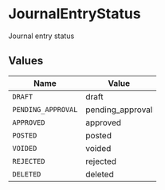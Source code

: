 # JournalEntryStatus

Journal entry status


## Values

| Name               | Value              |
| ------------------ | ------------------ |
| `DRAFT`            | draft              |
| `PENDING_APPROVAL` | pending_approval   |
| `APPROVED`         | approved           |
| `POSTED`           | posted             |
| `VOIDED`           | voided             |
| `REJECTED`         | rejected           |
| `DELETED`          | deleted            |